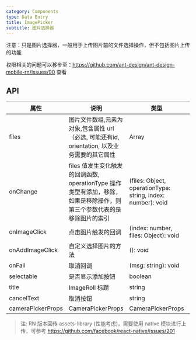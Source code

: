 ```yaml
---
category: Components
type: Data Entry
title: ImagePicker
subtitle: 图片选择器
---
```


注意：只是图片选择器，一般用于上传图片前的文件选择操作，但不包括图片上传的功能


权限相关的问题可以移步至：https://github.com/ant-design/ant-design-mobile-rn/issues/90 查看

## API

| 属性              | 说明                                                                                                                   | 类型                                                        | 默认值   |
| ----------------- | ---------------------------------------------------------------------------------------------------------------------- | ----------------------------------------------------------- | -------- |
| files             | 图片文件数组,元素为对象,包含属性 url（必选, 可能还有id, orientation, 以及业务需要的其它属性                            | Array                                                       | []       |
| onChange          | files 值发生变化触发的回调函数, operationType 操作类型有添加，移除，如果是移除操作，则第三个参数代表的是移除图片的索引 | (files: Object, operationType: string, index: number): void |          |
| onImageClick      | 点击图片触发的回调                                                                                                     | (index: number, files: Object): void                        |          |
| onAddImageClick   | 自定义选择图片的方法                                                                                                   | (): void                                                    |          |
| onFail            | 取消回调                                                                                                               | (msg: string): void                                         |          |
| selectable        | 是否显示添加按钮                                                                                                       | boolean                                                     | true     |
| title             | ImageRoll 标题                                                                                                         | string                                                      | 'Photos' |
| cancelText        | 取消按钮                                                                                                               | string                                                      | 'Cancel' |
| cameraPickerProps | CameraPickerProps                                                                                                      | CameraPickerProps                                           | -        |


> 注: RN 版本回传 assets-library (性能考虑)，需要使用 native 模块进行上传，可参考 https://github.com/facebook/react-native/issues/201

